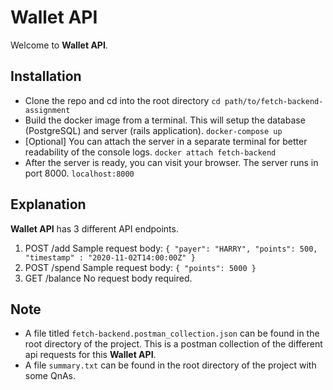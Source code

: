 # Wallet API

Welcome to **Wallet API**. 

## Installation

 - Clone the repo and cd into the root directory
 `cd path/to/fetch-backend-assignment`
 - Build the docker image from a terminal. This will setup the database (PostgreSQL) and server (rails application).
 `docker-compose up`
 - [Optional] You can attach the server in a separate terminal for better readability of the console logs.
 `docker attach fetch-backend`
 - After the server is ready, you can visit your browser. The server runs in port 8000.
 `localhost:8000`


## Explanation

**Wallet API** has 3 different API endpoints.

 1.  POST /add
		Sample request body: 
		`{ "payer": "HARRY", "points": 500, "timestamp" : "2020-11-02T14:00:00Z" }`
 2.  POST /spend
		 Sample request body:
		 `{ "points": 5000 }`
 3.  GET /balance
		 No request body required.

## Note

- A file titled `fetch-backend.postman_collection.json` can be found in the root directory of the project. This is  a postman collection of the different api requests for this **Wallet API**.
- A file `summary.txt` can be found in the root directory of the project with some QnAs.

